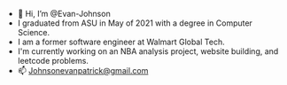 - 👋 Hi, I’m @Evan-Johnson
- I graduated from ASU in May of 2021 with a degree in Computer Science.
- I am a former software engineer at Walmart Global Tech.
- I'm currently working on an NBA analysis project, website building, and leetcode problems.
- 📫 Johnsonevanpatrick@gmail.com 

<!---
Evan-Johnson/Evan-Johnson is a ✨ special ✨ repository because its `README.md` (this file) appears on your GitHub profile.
You can click the Preview link to take a look at your changes.
--->
